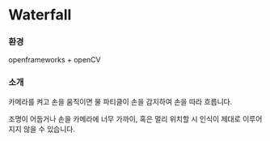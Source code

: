 # Waterfall

### 환경
openframeworks + openCV

### 소개
카메라를 켜고 손을 움직이면 물 파티클이 손을 감지하여 손을 따라 흐릅니다.

조명이 어둡거나 손을 카메라에 너무 가까이, 혹은 멀리 위치할 시 인식이 제대로 이루어지지 않을 수 있습니다.